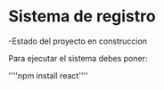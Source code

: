 <h1> Sistema de registro </h1>
-Estado del proyecto en construccion

Para ejecutar el sistema debes poner:

''''npm install react''''
